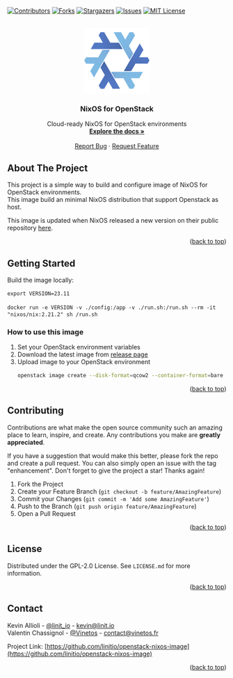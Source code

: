<div id="top"></div>

<!-- PROJECT SHIELDS -->
[![Contributors][contributors-shield]][contributors-url]
[![Forks][forks-shield]][forks-url]
[![Stargazers][stars-shield]][stars-url]
[![Issues][issues-shield]][issues-url]
[![MIT License][license-shield]][license-url]


<!-- PROJECT LOGO -->
<br />
<div align="center">
  <a href="https://github.com/linitio/openstack-nixos-image">
    <img src="images/nix-snowflake-colours.svg" alt="Logo" width="150" height="150">
  </a>

<h3 align="center">NixOS for OpenStack</h3>

  <p align="center">
    Cloud-ready NixOS for OpenStack environments
    <br />
    <a href="https://github.com/linitio/openstack-nixos-image"><strong>Explore the docs »</strong></a>
    <br />
    <br />
    <a href="https://github.com/linitio/openstack-nixos-image/issues">Report Bug</a>
    ·
    <a href="https://github.com/linitio/openstack-nixos-image/issues">Request Feature</a>
  </p>
</div>

<!-- ABOUT THE PROJECT -->
## About The Project

This project is a simple way to build and configure image of NixOS for OpenStack environments.  
This image build an minimal NixOS distribution that support Openstack as host.  

This image is updated when NixOS released a new version on their public repository [here](https://github.com/NixOS/nixpkgs/ "NixOS nixpkgs repository").


<p align="right">(<a href="#top">back to top</a>)</p>

<!-- GETTING STARTED -->
## Getting Started

Build the image locally:
```shell
export VERSION=23.11

docker run -e VERSION -v ./config:/app -v ./run.sh:/run.sh --rm -it "nixos/nix:2.21.2" sh /run.sh
```

### How to use this image

1. Set your OpenStack environment variables
2. Download the latest image from [release page](https://github.com/linitio/openstack-nixos-image/releases "Release page")
3. Upload image to your OpenStack environment
   ```sh
   openstack image create --disk-format=qcow2 --container-format=bare --min-disk 5 --file nixos.qcow2  'NixOS'
   ```

<p align="right">(<a href="#top">back to top</a>)</p>

<!-- CONTRIBUTING -->
## Contributing

Contributions are what make the open source community such an amazing place to learn, inspire, and create. Any contributions you make are **greatly appreciated**.

If you have a suggestion that would make this better, please fork the repo and create a pull request. You can also simply open an issue with the tag "enhancement".
Don't forget to give the project a star! Thanks again!

1. Fork the Project
2. Create your Feature Branch (`git checkout -b feature/AmazingFeature`)
3. Commit your Changes (`git commit -m 'Add some AmazingFeature'`)
4. Push to the Branch (`git push origin feature/AmazingFeature`)
5. Open a Pull Request

<p align="right">(<a href="#top">back to top</a>)</p>



<!-- LICENSE -->
## License

Distributed under the GPL-2.0 License. See `LICENSE.md` for more information.

<p align="right">(<a href="#top">back to top</a>)</p>



<!-- CONTACT -->
## Contact

Kevin Allioli - [@linit_io](https://twitter.com/linit_io) - kevin@linit.io  
Valentin Chassignol - [@Vinetos](https://github.com/Vinetos) - contact@vinetos.fr

Project Link: [https://github.com/linitio/openstack-nixos-image](https://github.com/linitio/openstack-nixos-image)

<p align="right">(<a href="#top">back to top</a>)</p>


<!-- MARKDOWN LINKS & IMAGES -->
<!-- https://www.markdownguide.org/basic-syntax/#reference-style-links -->
[contributors-shield]: https://img.shields.io/github/contributors/linitio/openstack-nixos-image.svg?style=for-the-badge
[contributors-url]: https://github.com/linitio/openstack-nixos-image/graphs/contributors
[forks-shield]: https://img.shields.io/github/forks/linitio/openstack-nixos-image.svg?style=for-the-badge
[forks-url]: https://github.com/linitio/openstack-nixos-image/network/members
[stars-shield]: https://img.shields.io/github/stars/linitio/openstack-nixos-image.svg?style=for-the-badge
[stars-url]: https://github.com/linitio/openstack-nixos-image/stargazers
[issues-shield]: https://img.shields.io/github/issues/linitio/openstack-nixos-image.svg?style=for-the-badge
[issues-url]: https://github.com/linitio/openstack-nixos-image/issues
[license-shield]: https://img.shields.io/github/license/linitio/openstack-nixos-image.svg?style=for-the-badge
[license-url]: https://github.com/linitio/openstack-nixos-image/blob/master/LICENSE.txt
[linkedin-shield]: https://img.shields.io/badge/-LinkedIn-black.svg?style=for-the-badge&logo=linkedin&colorB=555
